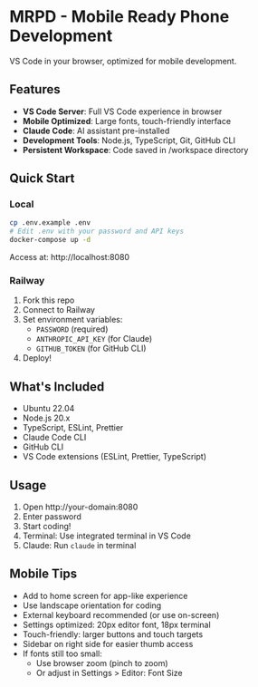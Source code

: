 # MRPD - Mobile Ready Phone Development

VS Code in your browser, optimized for mobile development.

## Features

- **VS Code Server**: Full VS Code experience in browser
- **Mobile Optimized**: Large fonts, touch-friendly interface
- **Claude Code**: AI assistant pre-installed
- **Development Tools**: Node.js, TypeScript, Git, GitHub CLI
- **Persistent Workspace**: Code saved in /workspace directory

## Quick Start

### Local
```bash
cp .env.example .env
# Edit .env with your password and API keys
docker-compose up -d
```
Access at: http://localhost:8080

### Railway
1. Fork this repo
2. Connect to Railway
3. Set environment variables:
   - `PASSWORD` (required)
   - `ANTHROPIC_API_KEY` (for Claude)
   - `GITHUB_TOKEN` (for GitHub CLI)
4. Deploy!

## What's Included

- Ubuntu 22.04
- Node.js 20.x
- TypeScript, ESLint, Prettier
- Claude Code CLI
- GitHub CLI
- VS Code extensions (ESLint, Prettier, TypeScript)

## Usage

1. Open http://your-domain:8080
2. Enter password
3. Start coding!
4. Terminal: Use integrated terminal in VS Code
5. Claude: Run `claude` in terminal

## Mobile Tips

- Add to home screen for app-like experience
- Use landscape orientation for coding
- External keyboard recommended (or use on-screen)
- Settings optimized: 20px editor font, 18px terminal
- Touch-friendly: larger buttons and touch targets
- Sidebar on right side for easier thumb access
- If fonts still too small: 
  - Use browser zoom (pinch to zoom)
  - Or adjust in Settings > Editor: Font Size